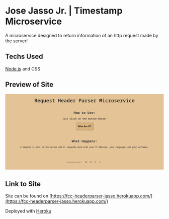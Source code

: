 # Jose Jasso Jr. | Timestamp Microservice

A microservice designed to return information of an http request made by the server!

## Techs Used

[Node.js](https://nodejs.org/en/) and CSS

## Preview of Site

![Screenshot of Page](public/header-parser-screenshot.png)

## Link to Site
Site can be found on [https://fcc-headerparser-jasso.herokuapp.com/](https://fcc-headerparser-jasso.herokuapp.com/) 

Deployed with [Heroku](https://heroku.com/)


